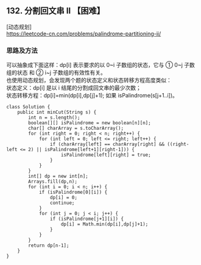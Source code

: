 ## 132. 分割回文串 II 【困难】      
[动态规划]     
https://leetcode-cn.com/problems/palindrome-partitioning-ii/       

### 思路及方法     
可以抽象成下面这样：dp[i] 表示要求的以 0~i 子数组的状态，它与 ① 0~j 子数组的状态 和 ② i~j 子数组的有效性有关。        
也使用动态规划，会发现两个题的状态定义和状态转移方程高度类似：     
状态定义：dp[i] 是以 i 结尾的分割成回文串的最少次数；         
状态转移方程：dp[i]=min(dp[i],dp[j]+1); 如果 isPalindrome(s[j+1..i])。      
```
class Solution {
    public int minCut(String s) {
        int n = s.length();
        boolean[][] isPalindrome = new boolean[n][n];
        char[] charArray = s.toCharArray();
        for (int right = 0; right < n; right++) {
            for (int left = 0; left <= right; left++) {
                if (charArray[left] == charArray[right] && ((right-left <= 2) || isPalindrome[left+1][right-1])) {
                    isPalindrome[left][right] = true;
                }
            }
        }
        int[] dp = new int[n];
        Arrays.fill(dp,n);
        for (int i = 0; i < n; i++) {
            if (isPalindrome[0][i]) {
                dp[i] = 0;
                continue;
            }
            for (int j = 0; j < i; j++) {
                if (isPalindrome[j+1][i]) {
                    dp[i] = Math.min(dp[i],dp[j]+1);
                }
            }
        }
        return dp[n-1];
    }
}
```
